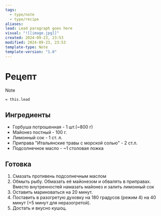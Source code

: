 ```yaml
---
tags:
  - type/note
  - type/recipe
aliases: 
lead: Lead paragraph goes here
visual: "![[image.jpg]]"
created: 2024-09-23, 23:53
modified: 2024-09-23, 23:53
template-type: Note
template-version: "1.0"
---
```


# Рецепт


> [!Note]
> `= this.lead`

## Ингредиенты

- Горбуша потрошенная - 1 шт.(~800 г)
- Майонез постный - 100 г.
- Лимонный сок - 1 ст. л.
- Приправа "Итальянские травы с морской солью" - 2 ст.л.
- Подсолнечное масло - ~1 столовая ложка

## Готовка

1. Смазать противень подсолнечным маслом
2. Обмыть рыбу. Обмазать её майонезом и обвалять в приправах. Вместо внутренностей намазать майонез и залить лимонный сок
3. Оставить мариноваться на 20 минут.
4. Поставить в разогретую духовку на 180 градусов (режим 4) на 40 минут (+5 минут для неразогретой).
5. Достать и вкусно кушоц.